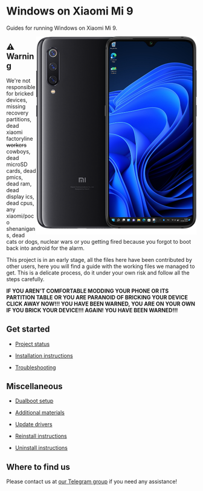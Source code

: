 # Windows on Xiaomi Mi 9

Guides for running Windows on Xiaomi Mi 9.

<img align="right" src="https://github.com/woacepheus/src_cepheus_windows/blob/main/cepheus.png?raw=yes" width="425">


## ⚠️ Warning

We're not responsible for bricked devices, missing recovery partitions, dead xiaomi factoryline ~~workers~~ cowboys, dead microSD cards, dead pmics, dead ram, dead display ics, dead cpus, any xiaomi/poco shenanigans, dead cats or dogs, nuclear wars or you getting fired because you forgot to boot back into android for the alarm.

This project is in an early stage, all the files here have been contributed by other users, here you will find a guide with the working files we managed to get. This is a delicate process, do it under your own risk and follow all the steps carefully.

**IF YOU AREN'T COMFORTABLE MODDING YOUR PHONE OR ITS PARTITION TABLE OR YOU ARE PARANOID OF BRICKING YOUR DEVICE CLICK AWAY NOW!!! YOU HAVE BEEN WARNED, YOU ARE ON YOUR OWN IF YOU BRICK YOUR DEVICE!!! AGAIN! YOU HAVE BEEN WARNED!!!**

## Get started

- [Project status](https://github.com/qaz6750/XiaoMi9-Drivers/blob/main/Status.md)

- [Installation instructions](en/installation-selection.md)

- [Troubleshooting](en/troubleshooting.md)

## Miscellaneous

- [Dualboot setup](en/4-dualboot.md)

- [Additional materials](en/materials.md)

- [Update drivers](en/update.md)

- [Reinstall instructions](en/reinstall.md)

- [Uninstall instructions](en/uninstall.md)

## Where to find us

Please contact us at [our Telegram group](https://t.me/woacepheus) if you need any assistance!
